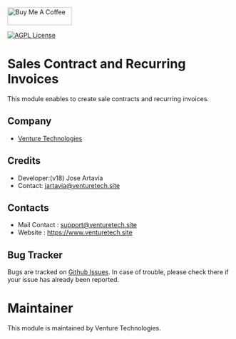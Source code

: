 
<div class = "coffee">
 <a class = "link" href="https://www.buymeacoffee.com/jartavia05" target="_blank">
  <img src="https://cdn.buymeacoffee.com/buttons/v2/default-yellow.png" alt="Buy Me A Coffee" 
       style="height: 40px !important;width: 144px !important;">
 </a>
 
[![AGPL License](https://img.shields.io/badge/license-AGPL--3-blue.svg)](https://www.gnu.org/licenses/agpl-3.0-standalone.html)


Sales Contract and Recurring Invoices
=====================================
This module enables to create sale contracts and recurring invoices.


Company
-------
* [Venture Technologies](https://venturetech.site/)

Credits
-------
* Developer:(v18) Jose Artavia
* Contact: jartavia@venturetech.site

Contacts
--------
* Mail Contact : support@venturetech.site
* Website : https://www.venturetech.site

Bug Tracker
-----------
Bugs are tracked on [Github Issues](https://github.com/VentureTechnologies/sales_contract_and_recurring_invoices/issues). In case of trouble, please check there if your issue has already been reported.

Maintainer
==========

This module is maintained by Venture Technologies.